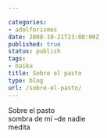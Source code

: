 ```yaml
---

categories:
- adolforismos
date: 2008-10-21T23:08:00Z
published: true
status: publish
tags:
- haiku
title: Sobre el pasto
type: blog
url: /sobre-el-pasto/
---
```


Sobre el pasto<br />
sombra de mí –de nadie<br />
medita
